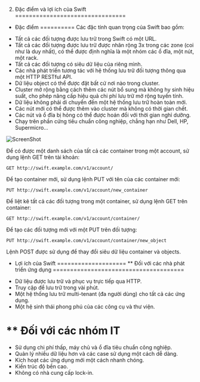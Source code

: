 2. Đặc điểm và lợi ích của Swift
================================

* Đặc điểm
==========
Các đặc tính quan trọng của Swift bao gồm:
- Tất cả các đối tượng được lưu trữ trong Swift có một URL.
- Tất cả các đối tượng được lưu trữ được nhân rộng 3x trong các zone (coi như là duy nhất), 
có thể được định nghĩa là một nhóm các ổ đĩa, một nút, một rack.
- Tất cả các đối tượng có siêu dữ liệu của riêng mình.
- Các nhà phát triển tương tác với hệ thống lưu trữ đối tượng thông qua một HTTP RESTful API.
- Dữ liệu object có thể được đặt bất cứ nơi nào trong cluster.
- Cluster mở rộng bằng cách thêm các nút bổ sung mà không hy sinh hiệu suất, cho phép nâng 
cấp hiệu quả chi phí lưu trữ mở rộng tuyến tính.
- Dữ liệu không phải di chuyển đến một hệ thống lưu trữ hoàn toàn mới.
- Các nút mới có thể được thêm vào cluster mà không có thời gian chết.
- Các nút và ổ đĩa bị hỏng có thể được hoán đổi với thời gian nghỉ dưỡng.
- Chạy trên phần cứng tiêu chuẩn công nghiệp, chẳng hạn như Dell, HP, Supermicro…

![ScreenShot](http://2.bp.blogspot.com/-LGCLea0tqOw/UiC-qQR1G4I/AAAAAAAAAcc/KH3ifUbcQzg/s1600/1231231.png)

Để có được một danh sách của tất cả các container trong một account, sử dụng lệnh GET trên tài khoản:

    GET http://swift.example.com/v1/account/
   
Để tạo container mới, sử dụng lệnh PUT với tên của các container mới:

    PUT http://swift.example.com/v1/account/new_container
   
Để liệt kê tất cả các đối tượng trong một container, sử dụng lệnh GET trên container:

    GET http://swift.example.com/v1/account/container/
   
Để tạo các đối tượng mới với một PUT trên đối tượng:

    PUT http://swift.example.com/v1/account/container/new_object
   
Lệnh POST được sử dụng để thay đổi siêu dữ liệu container và objects.
 
* Lợi ích  của Swift
====================
** Đối với các nhà phát triển ứng dụng
======================================
- Dữ liệu được lưu trữ và phục vụ trực tiếp qua HTTP.
- Truy cập để lưu trữ trong vài phút.
- Một hệ thống lưu trữ multi-tenant (đa người dùng) cho tất cả các ứng dụng.
- Một hệ sinh thái phong phú của các công cụ và thư viện.

** Đối với các nhóm IT
======================
- Sử dụng chi phí thấp, máy chủ và ổ đĩa tiêu chuẩn công nghiệp.
- Quản lý nhiều dữ liệu hơn và các case sử dụng một cách dễ dàng.
- Kích hoạt các ứng dụng mới một cách nhanh chóng.
- Kiến trúc độ bền cao.
- Không có nhà cung cấp lock-in.
